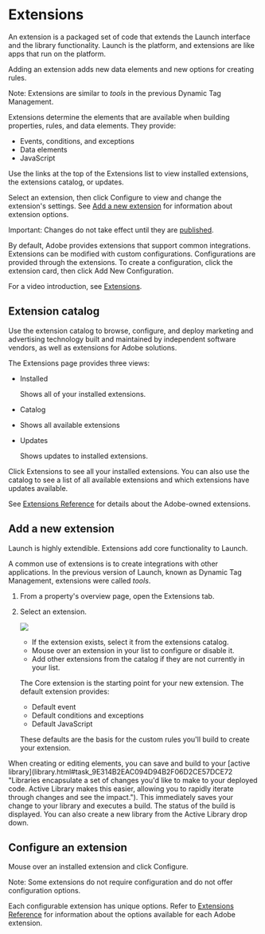 # Extensions

An extension is a packaged set of code that extends the Launch interface and the library functionality. Launch is the platform, and extensions are like apps that run on the platform.

Adding an extension adds new data elements and new options for creating rules.

Note: Extensions are similar to _tools_ in the previous Dynamic Tag Management.

Extensions determine the elements that are available when building properties, rules, and data elements. They provide:

* Events, conditions, and exceptions
* Data elements
* JavaScript

Use the links at the top of the Extensions list to view installed extensions, the extensions catalog, or updates.

Select an extension, then click Configure to view and change the extension's settings. See [Add a new extension](extensions.md) for information about extension options.

Important: Changes do not take effect until they are [published](https://github.com/Aaronius/gitbooktest/tree/190c7c3dc0fbdc5a9ed48e7927383d3e9f032d78/managing-resources/c_publishing.md).

By default, Adobe provides extensions that support common integrations. Extensions can be modified with custom configurations. Configurations are provided through the extensions. To create a configuration, click the extension card, then click Add New Configuration.

For a video introduction, see [Extensions](https://github.com/Aaronius/gitbooktest/tree/190c7c3dc0fbdc5a9ed48e7927383d3e9f032d78/managing-resources/videos.md).

## Extension catalog

Use the extension catalog to browse, configure, and deploy marketing and advertising technology built and maintained by independent software vendors, as well as extensions for Adobe solutions.

The Extensions page provides three views:

* Installed

  Shows all of your installed extensions.

* Catalog
* Shows all available extensions
* Updates

  Shows updates to installed extensions.

Click Extensions to see all your installed extensions. You can also use the catalog to see a list of all available extensions and which extensions have updates available.

See [Extensions Reference](https://github.com/Aaronius/gitbooktest/tree/190c7c3dc0fbdc5a9ed48e7927383d3e9f032d78/managing-resources/extensions-reference.md) for details about the Adobe-owned extensions.

## Add a new extension

Launch is highly extendible. Extensions add core functionality to Launch.

A common use of extensions is to create integrations with other applications. In the previous version of Launch, known as Dynamic Tag Management, extensions were called _tools_.

1. From a property's overview page, open the Extensions tab.
2. Select an extension.

   ![](https://github.com/Aaronius/gitbooktest/tree/190c7c3dc0fbdc5a9ed48e7927383d3e9f032d78/images/extensions.png)

   * If the extension exists, select it from the extensions catalog.
   * Mouse over an extension in your list to configure or disable it.
   * Add other extensions from the catalog if they are not currently in your list.

   The Core extension is the starting point for your new extension. The default extension provides:

   * Default event
   * Default conditions and exceptions
   * Default JavaScript

   These defaults are the basis for the custom rules you'll build to create your extension.

When creating or editing elements, you can save and build to your \[active library\]\(library.html\#task\_9E314B2EAC094D94B2F06D2CE57DCE72 "Libraries encapsulate a set of changes you'd like to make to your deployed code. Active Library makes this easier, allowing you to rapidly iterate through changes and see the impact."\). This immediately saves your change to your library and executes a build. The status of the build is displayed. You can also create a new library from the Active Library drop down.

## Configure an extension

Mouse over an installed extension and click Configure.

Note: Some extensions do not require configuration and do not offer configuration options.

Each configurable extension has unique options. Refer to [Extensions Reference](https://github.com/Aaronius/gitbooktest/tree/190c7c3dc0fbdc5a9ed48e7927383d3e9f032d78/managing-resources/extensions-reference.html#concept_2B2AF5D95A3E4389835746C9B34D1297) for information about the options available for each Adobe extension.


